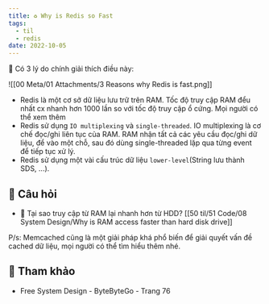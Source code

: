 ```yaml
---
title: ♻️ Why is Redis so Fast
tags:
  - til
  - redis
date: 2022-10-05
---
```


🌱 Có 3 lý do chính giải thích điều này:

![[00 Meta/01 Attachments/3 Reasons why Redis is fast.png]]

- Redis là một cơ sở dữ liệu lưu trữ trên RAM. Tốc độ truy cập RAM đểu nhất cx nhanh hơn 1000 lần so với tốc độ truy cập ổ cứng. Mọi người có thể xem thêm 
- Redis sử dụng `IO multiplexing` và `single-threaded`. IO multiplexing là cơ chế đọc/ghi liên tục của RAM. RAM nhận tất cả các yêu cầu đọc/ghi dữ liệu, để vào một chỗ, sau đó dùng single-threaded lặp qua từng event để tiếp tục xử lý.
- Redis sử dụng một vài cấu trúc dữ liệu `lower-level`(String lưu thành SDS, ...).


## 🌿 Câu hỏi
- 🌱 Tại sao truy cập từ RAM lại nhanh hơn từ HDD?
[[50 til/51 Code/08 System Design/Why is RAM access faster than hard disk drive]]


P/s: Memcached cũng là một giải pháp khá phổ biến để giải quyết vấn đề cached dữ liệu, mọi người có thể tìm hiểu thêm nhé.

## 🌿  Tham khảo
- Free System Design - ByteByteGo - Trang 76